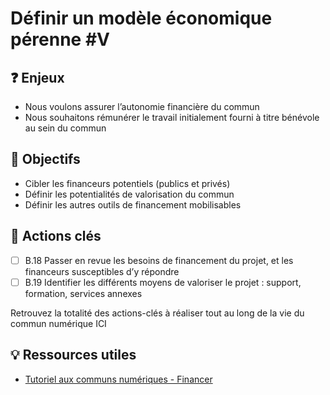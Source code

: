 # Définir un modèle économique pérenne \#V

## ❓ Enjeux

* Nous voulons assurer l’autonomie financière du commun
* Nous souhaitons rémunérer le travail initialement fourni à titre bénévole au sein du commun

## 🎯 Objectifs

* Cibler les financeurs potentiels \(publics et privés\)
* Définir les potentialités de valorisation du commun
* Définir les autres outils de financement mobilisables

## 📑 Actions clés

* [ ] B.18 Passer en revue les besoins de financement du projet, et les financeurs susceptibles d’y répondre
* [ ] B.19 Identifier les différents moyens de valoriser le projet : support, formation, services annexes

Retrouvez la totalité des actions-clés à réaliser tout au long de la vie du commun numérique ICI

## 💡 Ressources utiles

* [Tutoriel aux communs numériques - Financer](https://app.gitbook.com/@beta-gouv/s/tutoriel-lab-sonum/~/drafts/-MMKI_VcGDe-TtiU1bgk/tutoriel/05-financer)

